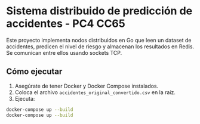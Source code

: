 # Sistema distribuido de predicción de accidentes - PC4 CC65

Este proyecto implementa nodos distribuidos en Go que leen un dataset de accidentes, predicen el nivel de riesgo y almacenan los resultados en Redis. Se comunican entre ellos usando sockets TCP.

## Cómo ejecutar

1. Asegúrate de tener Docker y Docker Compose instalados.
2. Coloca el archivo `accidentes_original_convertido.csv` en la raíz.
3. Ejecuta:
```bash
docker-compose up --build
docker-compose up --build